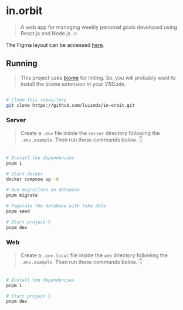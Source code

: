 # in.orbit

> A web app for managing weekly personal goals developed using React.js and Node.js. 🔥

The Figma layout can be accessed [here](https://www.figma.com/community/file/1415093862269754302/nlw-pocket-js-in-orbit).

## Running

> This project uses [biome](https://github.com/biomejs/biome) for linting. So, you will probably want to install the biome extension in your VSCode.

```sh

# Clone this repository
git clone https://github.com/luismda/in-orbit.git

```

### Server

> Create a `.env` file inside the `server` directory following the `.env.example`. Then run these commands below. 👇

```sh

# Install the dependencies
pnpm i

# Start docker
docker compose up -d

# Run migrations on database
pnpm migrate

# Populate the database with fake data
pnpm seed

# Start project 🚀
pnpm dev

```

### Web

> Create a `.env.local` file inside the `web` directory following the `.env.example`. Then run these commands below. 👇

```sh

# Install the dependencies
pnpm i

# Start project 🚀
pnpm dev

```
